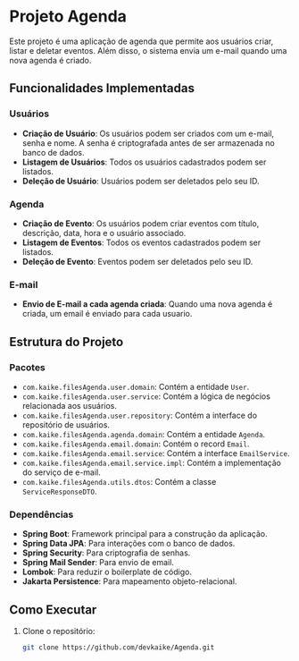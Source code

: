 # Projeto Agenda

Este projeto é uma aplicação de agenda que permite aos usuários criar, listar e deletar eventos. Além disso, o sistema envia um e-mail quando uma nova agenda é criado.

## Funcionalidades Implementadas

### Usuários
- **Criação de Usuário**: Os usuários podem ser criados com um e-mail, senha e nome. A senha é criptografada antes de ser armazenada no banco de dados.
- **Listagem de Usuários**: Todos os usuários cadastrados podem ser listados.
- **Deleção de Usuário**: Usuários podem ser deletados pelo seu ID.

### Agenda
- **Criação de Evento**: Os usuários podem criar eventos com título, descrição, data, hora e o usuário associado.
- **Listagem de Eventos**: Todos os eventos cadastrados podem ser listados.
- **Deleção de Evento**: Eventos podem ser deletados pelo seu ID.

### E-mail
- **Envio de E-mail a cada agenda criada**: Quando uma nova agenda é criada, um email é enviado para cada usuario.

## Estrutura do Projeto

### Pacotes
- `com.kaike.filesAgenda.user.domain`: Contém a entidade `User`.
- `com.kaike.filesAgenda.user.service`: Contém a lógica de negócios relacionada aos usuários.
- `com.kaike.filesAgenda.user.repository`: Contém a interface do repositório de usuários.
- `com.kaike.filesAgenda.agenda.domain`: Contém a entidade `Agenda`.
- `com.kaike.filesAgenda.email.domain`: Contém o record `Email`.
- `com.kaike.filesAgenda.email.service`: Contém a interface `EmailService`.
- `com.kaike.filesAgenda.email.service.impl`: Contém a implementação do serviço de e-mail.
- `com.kaike.filesAgenda.utils.dtos`: Contém a classe `ServiceResponseDTO`.

### Dependências
- **Spring Boot**: Framework principal para a construção da aplicação.
- **Spring Data JPA**: Para interações com o banco de dados.
- **Spring Security**: Para criptografia de senhas.
- **Spring Mail Sender**: Para envio de email.
- **Lombok**: Para reduzir o boilerplate de código.
- **Jakarta Persistence**: Para mapeamento objeto-relacional.


## Como Executar

1. Clone o repositório:
   ```sh
   git clone https://github.com/devkaike/Agenda.git